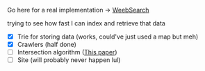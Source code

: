 Go here for a real implementation -> [WeebSearch](https://github.com/Xetera/WeebSearch)

trying to see how fast I can index and retrieve that data
- [x] Trie for storing data (works, could've just used a map but meh)
- [x] Crawlers (half done)
- [ ] Intersection algorithm ([This paper](https://www.microsoft.com/en-us/research/publication/fast-set-intersection-in-memory/?from=http%3A%2F%2Fresearch.microsoft.com%2Fpubs%2F173795%2Fvldb11intersection.pdf))
- [ ] Site (will probably never happen lul)
